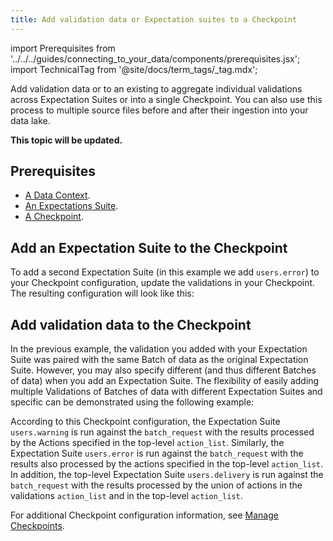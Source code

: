 ```yaml
---
title: Add validation data or Expectation suites to a Checkpoint
---
```


import Prerequisites from '../../../guides/connecting_to_your_data/components/prerequisites.jsx';
import TechnicalTag from '@site/docs/term_tags/_tag.mdx';

Add validation data or <TechnicalTag tag="expectation_suite" text="Expectation Suites" /> to an existing <TechnicalTag tag="checkpoint" text="Checkpoint" /> to aggregate individual validations across Expectation Suites or <TechnicalTag tag="datasource" text="Data Sources" /> into a single Checkpoint. You can also use this process to <TechnicalTag tag="validation" text="Validate" /> multiple source files before and after their ingestion into your data lake.

**This topic will be updated.**

## Prerequisites

<Prerequisites>

- [A Data Context](/docs/guides/setup/configuring_data_contexts/instantiating_data_contexts/instantiate_data_context).
- [An Expectations Suite](/docs/guides/expectations/how_to_create_and_edit_expectations_with_instant_feedback_from_a_sample_batch_of_data).
- [A Checkpoint](./how_to_create_a_new_checkpoint.md).

</Prerequisites>

## Add an Expectation Suite to the Checkpoint

To add a second Expectation Suite (in this example we add ``users.error``) to your Checkpoint configuration, update the validations in your Checkpoint.  The resulting configuration will look like this:



## Add validation data to the Checkpoint

In the previous example, the validation you added with your Expectation Suite was paired with the same Batch of data as the original Expectation Suite.  However, you may also specify different <TechnicalTag tag="batch_request" text="Batch Requests" /> (and thus different Batches of data) when you add an Expectation Suite.  The flexibility of easily adding multiple Validations of Batches of data with different Expectation Suites and specific <TechnicalTag tag="action" text="Actions" /> can be demonstrated using the following example:



According to this Checkpoint configuration, the Expectation Suite ``users.warning`` is run against the ``batch_request`` with the results processed by the Actions specified in the top-level ``action_list``. Similarly, the Expectation Suite ``users.error`` is run against the ``batch_request`` with the results also processed by the actions specified in the top-level ``action_list``. In addition, the top-level Expectation Suite ``users.delivery`` is run against the ``batch_request`` with the results processed by the union of actions in the validations ``action_list`` and in the top-level ``action_list``.

For additional Checkpoint configuration information, see [Manage Checkpoints](./checkpoint_lp.md).
